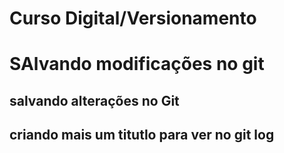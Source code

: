 # Curso Digital/Versionamento

# SAlvando modificações no git 

## salvando alterações no Git

## criando mais um titutlo para ver no git log